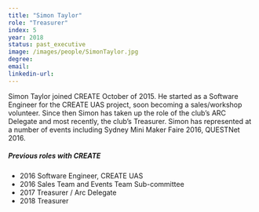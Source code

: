 ```yaml
---
title: "Simon Taylor"
role: "Treasurer"
index: 5
year: 2018
status: past_executive
image: /images/people/SimonTaylor.jpg
degree:
email:
linkedin-url:
---
```

Simon Taylor joined CREATE October of 2015. He started as a Software Engineer for the CREATE UAS project, soon becoming a sales/workshop volunteer. Since then Simon has taken up the role of the club’s ARC Delegate and most recently, the club’s Treasurer. Simon has represented at a number of events including Sydney Mini Maker Faire 2016, QUESTNet 2016.

##### Previous roles with CREATE

- 2016 Software Engineer, CREATE UAS
- 2016 Sales Team and Events Team Sub-committee
- 2017 Treasurer / Arc Delegate
- 2018 Treasurer